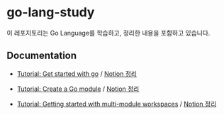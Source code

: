 # go-lang-study

이 레포지토리는 Go Language를 학습하고, 정리한 내용을 포함하고 있습니다.

## Documentation

- [Tutorial: Get started with go](/tutorial%3A%20get_started_with_go/) / [Notion 정리](https://distinct-bulb-c95.notion.site/Tutorial-Get-started-with-Go-c2e78c7de715483d91292889f34ba8be?pvs=4)

- [Tutorial: Create a Go module](/tutorial%3A%20create_a_go_module/) / [Notion 정리](https://distinct-bulb-c95.notion.site/Tutorial-Create-a-Go-module-5499a4d5d3624f968246fb9d3c95f04a?pvs=4)

- [Tutorial: Getting started with multi-module workspaces](/tutorial%3A%20getting_started_with_multi-module_workspaces/) / [Notion 정리](https://distinct-bulb-c95.notion.site/Tutorial-Getting-started-with-multi-module-workspaces-7cfc7e04f7f74dcd9b779715515c6222?pvs=4)
